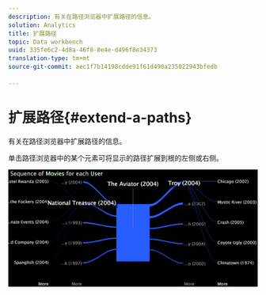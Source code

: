 ```yaml
---
description: 有关在路径浏览器中扩展路径的信息。
solution: Analytics
title: 扩展路径
topic: Data workbench
uuid: 335fe6c2-4d8a-46f8-8e4e-d496f8e34373
translation-type: tm+mt
source-git-commit: aec1f7b14198cdde91f61d490a235022943bfedb

---
```



# 扩展路径{#extend-a-paths}

有关在路径浏览器中扩展路径的信息。

单击路径浏览器中的某个元素可将显示的路径扩展到根的左侧或右侧。

![](assets/vis_PathBrowser_ExplorePaths.png)

